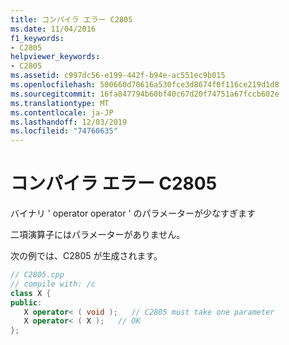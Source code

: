 ```yaml
---
title: コンパイラ エラー C2805
ms.date: 11/04/2016
f1_keywords:
- C2805
helpviewer_keywords:
- C2805
ms.assetid: c997dc56-e199-442f-b94e-ac551ec9b015
ms.openlocfilehash: 500660d70616a530fce3d8674f0f116ce219d1d8
ms.sourcegitcommit: 16fa847794b60bf40c67d20f74751a67fccb602e
ms.translationtype: MT
ms.contentlocale: ja-JP
ms.lasthandoff: 12/03/2019
ms.locfileid: "74760635"
---
```

# <a name="compiler-error-c2805"></a>コンパイラ エラー C2805

バイナリ ' operator operator ' のパラメーターが少なすぎます

二項演算子にはパラメーターがありません。

次の例では、C2805 が生成されます。

```cpp
// C2805.cpp
// compile with: /c
class X {
public:
   X operator< ( void );   // C2805 must take one parameter
   X operator< ( X );   // OK
};
```
